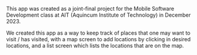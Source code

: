 This app was created as a joint-final project for the Mobile Software Development class at AIT (Aquincum Institute of Technology) in December 2023. 

We created this app as a way to keep track of places that one may want to visit / has visited, 
with a map screen to add locations by clicking in desired locations, and a list screen which lists the locations that are on the map.
